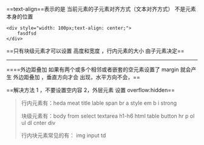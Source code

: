 ==text-align==表示的是 当前元素的子元素对齐方式（文本对齐方式） 不是元素本身的位置

```
<div style="width: 100px;text-align: center;">
    fasdfsd
</div>
```

==只有块级元素才可以设置 高度和宽度 ，行内元素的大小 由子元素决定==

---

====外边距叠加 如果有两个或多个相邻或者嵌套的空元素设置了 margin 就会产生 外边距叠加 ，垂直方向才会 出现，水平方向不会，== 

==解决方法 1 ，不要设置空内容     2，外层元素 设置 overflow:hidden==

> 行内元素有：heda   meat   title  lable  span  br  a   style  em  b  i   strong
>
> 块级元素有：body  from  select  textarea  h1-h6 html table  button  hr  p  ol  ul  dl  cnter  div
>
> 行内块元素常见的有： img  input  td  


